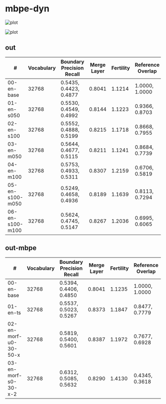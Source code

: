 # mbpe-dyn

![plot](assets/plot-00.svg)

![plot](assets/plot-01.svg)

## out

| #               | Vocabulary | Boundary Precision Recall | Merge Layer | Fertility | Reference Overlap |
|-----------------|------------|---------------------------|-------------|-----------|-------------------|
| 00-en-base      | 32768      | 0.5435, 0.4423, 0.4877    | 0.8041      | 1.1214    | 1.0000, 1.0000    |
| 01-en-s050      | 32768      | 0.5530, 0.4549, 0.4992    | 0.8144      | 1.1223    | 0.9366, 0.8703    |
| 02-en-s100      | 32768      | 0.5552, 0.4888, 0.5199    | 0.8215      | 1.1718    | 0.8668, 0.7955    |
| 03-en-m050      | 32768      | 0.5644, 0.4677, 0.5115    | 0.8211      | 1.1241    | 0.8684, 0.7739    |
| 04-en-m100      | 32768      | 0.5753, 0.4933, 0.5311    | 0.8307      | 1.2159    | 0.6706, 0.5819    |
| 05-en-s100-m050 | 32768      | 0.5249, 0.4658, 0.4936    | 0.8189      | 1.1639    | 0.8113, 0.7294    |
| 06-en-s100-m100 | 32768      | 0.5624, 0.4745, 0.5147    | 0.8267      | 1.2036    | 0.6995, 0.6065    |

## out-mbpe

| #                     | Vocabulary | Boundary Precision Recall | Merge Layer | Fertility | Reference Overlap |
|-----------------------|------------|---------------------------|-------------|-----------|-------------------|
| 00-en-base            | 32768      | 0.5394, 0.4406, 0.4850    | 0.8041      | 1.1235    | 1.0000, 1.0000    |
| 01-en-ts              | 32768      | 0.5537, 0.5023, 0.5267    | 0.8373      | 1.1847    | 0.8477, 0.7779    |
| 02-en-morf-u0-30-50-x | 32768      | 0.5819, 0.5400, 0.5601    | 0.8387      | 1.1972    | 0.7677, 0.6928    |
| 03-en-morf-s0-30-x-2  | 32768      | 0.6312, 0.5085, 0.5632    | 0.8290      | 1.4130    | 0.4345, 0.3618    |